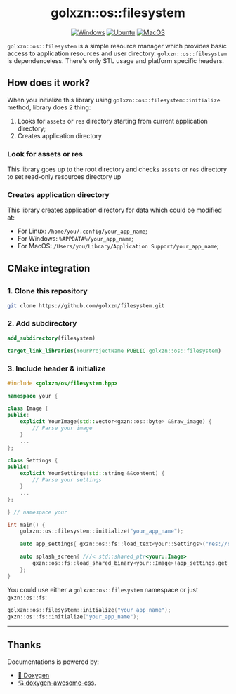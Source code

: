 <h1 align="center">golxzn::os::filesystem</h1>
<div align="center">

[![Windows](https://github.com/golxzn/filesystem/actions/workflows/ci-static-lib-windows.yml/badge.svg)][ci-windows]
[![Ubuntu](https://github.com/golxzn/filesystem/actions/workflows/ci-static-lib-ubuntu.yml/badge.svg)][ci-ubuntu]
[![MacOS](https://github.com/golxzn/filesystem/actions/workflows/ci-static-lib-macos.yml/badge.svg)][ci-macos]

</div>

`golxzn::os::filesystem` is a simple resource manager which provides basic access to application resources
and user directory.
`golxzn::os::filesystem` is dependenceless. There's only STL usage and platform specific headers.

<h2><b>How does it work?</b></h2>

When you initialize this library using `golxzn::os::filesystem::initialize` method, library does 2 thing:

 1. Looks for `assets` or `res` directory starting from current application directory;
 2. Creates application directory

<h3>Look for assets or res</h3>

This library goes up to the root directory and checks `assets` or `res` directory to set read-only
resources directory up

<h3>Creates application directory</h3>

This library creates application directory for data which could be modified at:

* For Linux: `/home/you/.config/your_app_name`;
* For Windows: `%APPDATA%/your_app_name`;
* For MacOS: `/Users/you/Library/Application Support/your_app_name`;

<h2><b>CMake integration</b><h2>

<h3>1. Clone this repository</h3>

```bash
git clone https://github.com/golxzn/filesystem.git
```

<h3>2. Add subdirectory</h3>

```cmake
add_subdirectory(filesystem)

target_link_libraries(YourProjectName PUBLIC golxzn::os::filesystem)
```

<h3>3. Include header & initialize</h3>

```cpp
#include <golxzn/os/filesystem.hpp>

namespace your {

class Image {
public:
    explicit YourImage(std::vector<gxzn::os::byte> &&raw_image) {
        // Parse your image
    }
    ...
};

class Settings {
public:
    explicit YourSettings(std::string &&content) {
        // Parse your settings
    }
    ...
};

} // namespace your

int main() {
    golxzn::os::filesystem::initialize("your_app_name");

    auto app_settings{ gxzn::os::fs::load_text<your::Settings>("res://settings/application.ini") };

    auto splash_screen{ ///< std::shared_ptr<your::Image>
        gxzn::os::fs::load_shared_binary<your::Image>(app_settings.get_splash_screen_path())
    };
}

```

You could use either a `golxzn::os::filesystem` namespace or just `gxzn::os::fs`:

```cpp
golxzn::os::filesystem::initialize("your_app_name");
gxzn::os::fs::initialize("your_app_name");
```

<hr>

<h2>Thanks</h2>

Documentations is powered by:

- [💪 Doxygen][doxygen-link]
- [💘 doxygen-awesome-css][doxygen-awesome-css-link].

[ci-windows]: https://github.com/golxzn/filesystem/actions/workflows/ci-static-lib-windows.yml
[ci-ubuntu]: https://github.com/golxzn/filesystem/actions/workflows/ci-static-lib-ubuntu.yml
[ci-macos]: https://github.com/golxzn/filesystem/actions/workflows/ci-static-lib-macos.yml

[doxygen-link]: https://www.doxygen.nl/
[doxygen-awesome-css-link]: https://github.com/jothepro/doxygen-awesome-css

